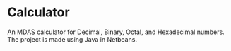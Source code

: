 # Calculator
An MDAS calculator for Decimal, Binary, Octal, and Hexadecimal numbers.  
The project is made using Java in Netbeans.
